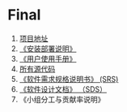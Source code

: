 # Final

1. [项目地址](http://www.ltstriker.xyz:8080)
2. [《安装部署说明》]([https://github.com/make-money-sysu/Dashboard/blob/master/%E6%96%87%E6%A1%A3%E5%86%85%E5%AE%B9/%E5%AE%89%E8%A3%85%E4%B8%8E%E9%83%A8%E7%BD%B2%E8%AF%B4%E6%98%8E/%E5%AE%89%E8%A3%85%E4%B8%8E%E9%83%A8%E7%BD%B2%E8%AF%B4%E6%98%8E.md](https://github.com/make-money-sysu/Dashboard/blob/master/文档内容/安装与部署说明/安装与部署说明.md))
3. [《用户使用手册》](https://github.com/make-money-sysu/Dashboard/blob/master/%E6%96%87%E6%A1%A3%E5%86%85%E5%AE%B9/%E7%94%A8%E6%88%B7%E4%BD%BF%E7%94%A8%E6%89%8B%E5%86%8C/%E7%94%A8%E6%88%B7%E4%BD%BF%E7%94%A8%E6%89%8B%E5%86%8C.md)
4. [所有源代码](https://github.com/make-money-sysu)
5. [《软件需求规格说明书》 (SRS)](https://github.com/make-money-sysu/Dashboard/blob/master/%E6%96%87%E6%A1%A3%E5%86%85%E5%AE%B9/%E8%BD%AF%E4%BB%B6%E9%9C%80%E6%B1%82%E8%A7%84%E6%A0%BC%E8%AF%B4%E6%98%8E%E4%B9%A6/%E8%BD%AF%E4%BB%B6%E9%9C%80%E6%B1%82%E8%A7%84%E6%A0%BC%E8%AF%B4%E6%98%8E%E4%B9%A6.md)
6. [《软件设计文档》 （SDS）](https://github.com/make-money-sysu/Dashboard/blob/master/%E6%96%87%E6%A1%A3%E5%86%85%E5%AE%B9/%E8%BD%AF%E4%BB%B6%E8%AE%BE%E8%AE%A1%E6%96%87%E6%A1%A3/%E8%BD%AF%E4%BB%B6%E8%AE%BE%E8%AE%A1%E6%96%87%E6%A1%A3.md)
7. 《小组分工与贡献率说明》
